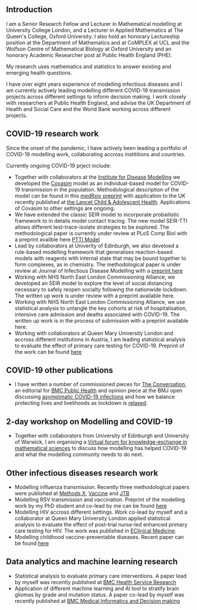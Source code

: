 ## Introduction

I am a Senior Research Fellow and Lecturer in Mathematical modelling at University College London, and a Lecturer in Applied Mathematics at The Queen's College, Oxford University. I also hold an honorary Lectureship position at the Department of Mathematics and at CoMPLEX at UCL and the Wolfson Centre of Mathematical Biology at Oxford University and an honorary Academic Researcher post at Public Health England (PHE).

My research uses mathematics and statistics to answer existing and emerging health questions. 
 
I have over eight years experience of modelling infectious diseases and I am currently actively leading modelling different COVID-19 transmission projects across different settings to inform decision making. I work closely with researchers at Public Health England, and advise the UK Department of Health and Social Care and the World Bank working across different projects.

## COVID-19 research work

Since the onset of the pandemic, I have actively been leading a portfolio of COVID-19 modelling work, collaborating accross instititions and countries.

Currently ongoing COVID-19 prject include:

- Together with collaborators at the [Institute for Disease Modelling](https://idmod.org/tools) we developed the [Covasim](https://institutefordiseasemodeling.github.io/covasim-docs/covasim.interventions.html) model as an individual-based model for COVID-19 transmission in the population. Methodological description of the model can be found in this [medRxiv preprint](https://www.medrxiv.org/content/10.1101/2020.05.10.20097469v1) with application to the UK recently published at [the Lancet Child & Adolescent Health](https://www.thelancet.com/journals/lanchi/article/PIIS2352-4642(20)30250-9/fulltext). Applications of Covasim to other settings are ongoing. 
- We have extended the classic SEIR model to incorporate probailistic framework to in details model contact tracing. The new model SEIR-TTI allows different test-trace-isolate strategies to be explored. The methodological paper is currently under review at PLoS Comp Biol with a preprint availble here [PTTI Model](https://covidtti.com/) 
- Lead by collaborators at Univerity of Edinburgh, we also develoed a rule-based modelling framework that generalises reaction-based models with reagents with internal state that may be bound together to form complexes, as in chemistry. The methodological paper is under review at Journal of Infectious Disease Modelling with a [preprint here](https://arxiv.org/abs/2006.12077)
- Working with NHS North East London Commissioning Alliance, we developed an SEIR model to explore the level of social distancing necessary to safely reopen socialty following the nationwide lockdown. The written up work is under review with a preprint available here. 
- Working with NHS North East London Commissioning Alliance, we use statistical analysis to untangle the key cohorts at risk of hospitalisation, intensive care admission and deaths associated with COVID-19. The written up work is in the process of submission with a preprint available here.
- Working with collaborators at Queen Mary University London and accross different institutions in Austria, I am leading statistical analysis to evaluate the effect of primary care testing for COVID-19. Preprint of the work can be found [here](https://www.medrxiv.org/content/10.1101/2020.07.13.20152439v1)

## COVID-19 other publications

- I have written a number of commissioned pieces for [The Conversation](https://theconversation.com/profiles/jasmina-panovska-griffiths-1013696/articles), an editorial for [BMC Public Health](https://bmcpublichealth.biomedcentral.com/articles/10.1186/s12889-020-08671-z) and opinion piece at the BMJ open discussing [asymptmatic COVID-19 infections](https://blogs.bmj.com/bmj/2020/05/04/how-much-is-covid-19-spreading-via-asymptomatic-versus-symptomatic-infections/) and how we balance protecting lives and livelihoods as lockdown is [relaxed](https://blogs.bmj.com/bmj/2020/06/01/balancing-lives-and-livelihoods-in-post-covid-19-lockdown/).

## 2-day workshop on Modelling and COVID-19

- Together with collaborators from University of Edinburgh and University of Warwick, I am organising a [Virtual forum for knowledge-exchange in mathematical sciences](vfkems.md) to discuss how modelling has helped COVID-19 and what the modelling community needs to do next.

## Other infectious diseases research work

- Modelling influenza transmission. Recently three methodological papers were published at [Methods X](https://www.ncbi.nlm.nih.gov/pmc/articles/PMC7139115/), [Vaccine](https://www.sciencedirect.com/science/article/pii/S0264410X20308057?via%3Dihub) and [JTB](https://pubmed.ncbi.nlm.nih.gov/31059716/)
- Modelling RSV transmission and vaccination. Preprint of the modelling work by my PhD student and co-lead by me can be found [here](https://www.medrxiv.org/content/10.1101/19009977v4)
- Modelling HIV accross different settings. Work co-lead by myself and a collaborator at Queen Mary University London applied statistical analysis to evaluate the effect of post-trial nurse-led enhanced primary care testing for HIV. The work was published in [EClinical Medicine](https://www.thelancet.com/pdfs/journals/eclinm/PIIS2589-5370(19)30234-2.pdf).
- Modelling childhood vaccine-preventable diseases. Recent paper can be found [here](https://pubmed.ncbi.nlm.nih.gov/30055970/)

## Data analytics and machine learning research 

- Statistical analysis to evaluate primary care interventions. A paper lead by myself was recently published at [BMC Health Service Research](https://bmchealthservres.biomedcentral.com/articles/10.1186/s12913-020-05397-x)
- Application of different machine learning and AI tool to stratify brain gliomas by grade and mutation status. A paper co-lead by myself was recently published at [BMC Medical Informatics and Decision making](https://bmcmedinformdecismak.biomedcentral.com/articles/10.1186/s12911-020-01163-5)

